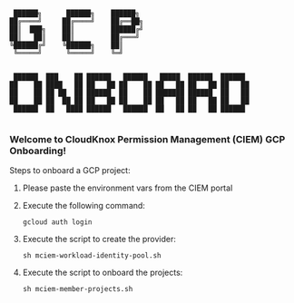```


 ██████╗      ██████╗    ██████╗ 
██╔════╝     ██╔════╝    ██╔══██╗
██║  ███╗    ██║         ██████╔╝
██║   ██║    ██║         ██╔═══╝ 
╚██████╔╝    ╚██████╗    ██║     
 ╚═════╝      ╚═════╝    ╚═╝     
                                

 ██████  ███    ██ ██████   ██████   █████  ██████  ██████  
██    ██ ████   ██ ██   ██ ██    ██ ██   ██ ██   ██ ██   ██ 
██    ██ ██ ██  ██ ██████  ██    ██ ███████ ██████  ██   ██ 
██    ██ ██  ██ ██ ██   ██ ██    ██ ██   ██ ██   ██ ██   ██ 
 ██████  ██   ████ ██████   ██████  ██   ██ ██   ██ ██████  


```                                                                                         

### Welcome to CloudKnox Permission Management (CIEM) GCP Onboarding!

Steps to onboard a GCP project:
  1. Please paste the environment vars from the CIEM portal
  
  1. Execute the following command:
     ``` 
     gcloud auth login 
     ```
  
  1. Execute the script to create the provider:
     ``` 
     sh mciem-workload-identity-pool.sh 
     ```
  
  1. Execute the script to onboard the projects:
     ``` 
     sh mciem-member-projects.sh 
     ```

